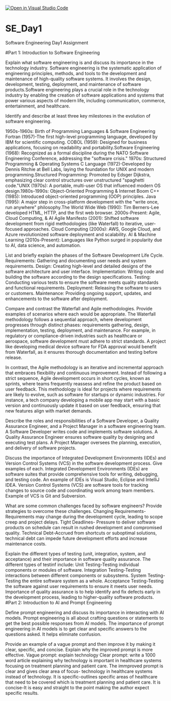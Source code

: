 [![Open in Visual Studio Code](https://classroom.github.com/assets/open-in-vscode-2e0aaae1b6195c2367325f4f02e2d04e9abb55f0b24a779b69b11b9e10269abc.svg)](https://classroom.github.com/online_ide?assignment_repo_id=18373966&assignment_repo_type=AssignmentRepo)
# SE_Day1
Software Engineering Day1 Assignment

#Part 1: Introduction to Software Engineering

Explain what software engineering is and discuss its importance in the technology industry.
Software engineering is the systematic application of engineering principles, methods, and tools to the development and maintenance of high-quality software systems. It involves the design, development, testing, deployment, and maintenance of software products.Software engineering plays a crucial role in the technology industry by enabling the creation of software applications and systems that power various aspects of modern life, including communication, commerce, entertainment, and healthcare.


Identify and describe at least three key milestones in the evolution of software engineering.

1950s-1960s: Birth of Programming Languages & Software Engineering
Fortran (1957)-The first high-level programming language, developed by IBM for scientific computing. COBOL (1959): Designed for business applications, focusing on readability and portability.Software Engineering (1968): Recognized as a formal discipline during the NATO Software Engineering Conference, addressing the "software crisis."
1970s: Structured Programming & Operating Systems
C Language (1972)-Developed by Dennis Ritchie at Bell Labs, laying the foundation for UNIX and modern programming.Structured Programming: Promoted by Edsger Dijkstra, emphasizing clear control structures over unstructured "spaghetti code."UNIX (1970s): A portable, multi-user OS that influenced modern OS design.1980s-1990s: Object-Oriented Programming & Internet Boom
C++ (1985): Introduced object-oriented programming (OOP) principles.
Java (1995): A major step in cross-platform development with the "write once, run anywhere" philosophy.The World Wide Web (1990): Tim Berners-Lee developed HTML, HTTP, and the first web browser.
2000s-Present: Agile, Cloud Computing, & AI
Agile Manifesto (2001): Shifted software development from rigid methodologies (like Waterfall) to iterative, user-focused approaches.
Cloud Computing (2000s): AWS, Google Cloud, and Azure revolutionized software deployment and scalability.
AI & Machine Learning (2010s-Present): Languages like Python surged in popularity due to AI, data science, and automation.

List and briefly explain the phases of the Software Development Life Cycle.
Requirements: Gathering and documenting user needs and system requirements.
Design: Creating high-level and detailed designs of the software architecture and user interface.
Implementation: Writing code and building the software according to the design specifications.
Testing: Conducting various tests to ensure the software meets quality standards and functional requirements.
Deployment: Releasing the software to users or customers.
Maintenance: Providing ongoing support, updates, and enhancements to the software after deployment.

Compare and contrast the Waterfall and Agile methodologies. Provide examples of scenarios where each would be appropriate.
The Waterfall methodology follows a sequential approach, where development progresses through distinct phases: requirements gathering, design, implementation, testing, deployment, and maintenance. For example, in regulatory or compliance-driven industries such as healthcare or aerospace, software development must adhere to strict standards. A project like developing medical device software for FDA approval would benefit from Waterfall, as it ensures thorough documentation and testing before release. 

In contrast, the Agile methodology is an iterative and incremental approach that embraces flexibility and continuous improvement. Instead of following a strict sequence, Agile development occurs in short cycles, known as sprints, where teams frequently reassess and refine the product based on user feedback. This methodology is ideal for projects where requirements are likely to evolve, such as software for startups or dynamic industries. For instance, a tech company developing a mobile app may start with a basic version and continuously update it based on user feedback, ensuring that new features align with market demands. 

Describe the roles and responsibilities of a Software Developer, a Quality Assurance Engineer, and a Project Manager in a software engineering team.
A Software Developer writes code and implements software solutions.
A Quality Assurance Engineer ensures software quality by designing and executing test plans.
A Project Manager oversees the planning, execution, and delivery of software projects.

Discuss the importance of Integrated Development Environments (IDEs) and Version Control Systems (VCS) in the software development process. Give examples of each.
 Integrated Development Environments (IDEs) are software suites that provide comprehensive tools for writing, debugging, and testing code. An example of IDEs is Visual Studio, Eclipse and IntelliJ IDEA.
Version Control Systems (VCS) are software tools for tracking changes to source code and coordinating work among team members. Example of VCS is Git and Subversion.

What are some common challenges faced by software engineers? Provide strategies to overcome these challenges.
Changing Requirements- Requirements may change during the development cycle, leading to scope creep and project delays.
Tight Deadlines- Pressure to deliver software products on schedule can result in rushed development and compromised quality.
Technical Debt-Accrued from shortcuts or suboptimal solutions, technical debt can impede future development efforts and increase maintenance costs.

Explain the different types of testing (unit, integration, system, and acceptance) and their importance in software quality assurance.
The different types of testinf include:
Unit Testing-Testing individual components or modules of software.
Integration Testing-Testing interactions between different components or subsystems.
System Testing- Testing the entire software system as a whole.
Acceptance Testing-Testing the software against user requirements to ensure it meets user needs.
Importance of quality assurance is to help identify and fix defects early in the development process, leading to higher-quality software products.
#Part 2: Introduction to AI and Prompt Engineering


Define prompt engineering and discuss its importance in interacting with AI models.
Prompt engineering is all about crafting questions or statements to get the best possible responses from AI models. The importance of prompt engineering in AI models is to get clear and specific answers to the questions asked. It helps eliminate confusion.

Provide an example of a vague prompt and then improve it by making it clear, specific, and concise. Explain why the improved prompt is more effective.
Vague prompt: explain technology
Clear prompt: write a 1000 word article explaining why technology is important in healthcare systems focusing on treatment planning and patient care.
The immproved prompt is clear and gives clear area of focus- technology in healthcare systems instead of technology.
It is specific-outlines specific areas of healthcare that need to be covered which is treatment planning and patient care. 
It is concise-It is easy and straight to the point making the author expect specific results.
